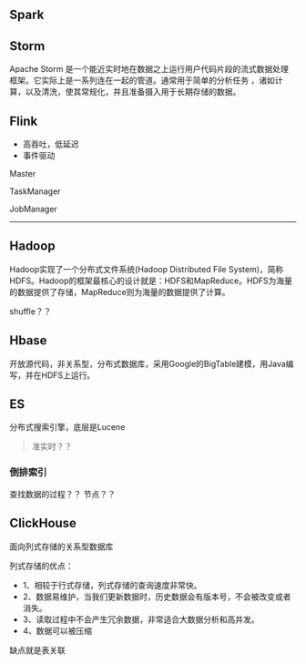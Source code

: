 
## Spark

## Storm 

Apache Storm 是一个能近实时地在数据之上运行用户代码片段的流式数据处理框架。它实际上是一系列连在一起的管道。通常用于简单的分析任务 ，诸如计算，以及清洗，使其常规化，并且准备摄入用于长期存储的数据。



## Flink



- 高吞吐，低延迟
- 事件驱动


Master 

TaskManager

JobManager 


---

## Hadoop

Hadoop实现了一个分布式文件系统(Hadoop Distributed File System)，简称HDFS。Hadoop的框架最核心的设计就是：HDFS和MapReduce。HDFS为海量的数据提供了存储，MapReduce则为海量的数据提供了计算。

shuffle？？


## Hbase
开放源代码，非关系型，分布式数据库，采用Google的BigTable建模，用Java编写，并在HDFS上运行。


## ES
分布式搜索引擎，底层是Lucene

> 准实时？？

### 倒排索引

查找数据的过程？？ 节点？？

## ClickHouse
面向列式存储的关系型数据库

列式存储的优点：
- 1、相较于行式存储，列式存储的查询速度非常快。
- 2、数据易维护，当我们更新数据时，历史数据会有版本号，不会被改变或者消失。
- 3、读取过程中不会产生冗余数据，非常适合大数据分析和高并发。
- 4、数据可以被压缩

缺点就是表关联
